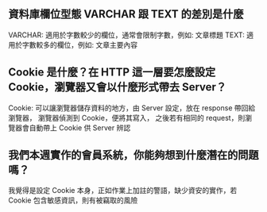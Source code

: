## 資料庫欄位型態 VARCHAR 跟 TEXT 的差別是什麼
VARCHAR: 適用於字數較少的欄位，通常會限制字數，例如: 文章標題
TEXT: 適用於字數較多的欄位，例如: 文章主要內容

## Cookie 是什麼？在 HTTP 這一層要怎麼設定 Cookie，瀏覽器又會以什麼形式帶去 Server？
Cookie: 可以讓瀏覽器儲存資料的地方，由 Server 設定，放在 response 帶回給瀏覽器，
瀏覽器偵測到 Cookie，便將其寫入， 之後若有相同的 request，則瀏覽器會自動帶上 Cookie
 供 Server 辨認



## 我們本週實作的會員系統，你能夠想到什麼潛在的問題嗎？
 我覺得是設定 Cookie 本身，正如作業上加註的警語，缺少資安的實作，若 Cookie 包含敏感資訊，則有被竊取的風險
